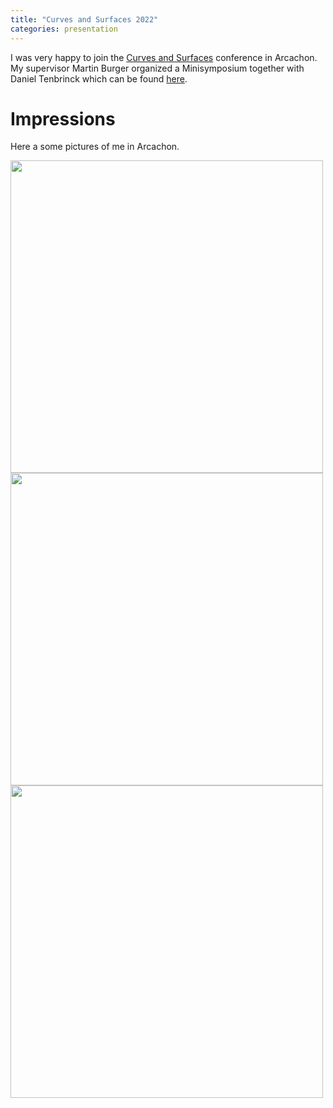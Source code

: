 ```yaml
---
title: "Curves and Surfaces 2022"
categories: presentation
---
```



I was very happy to join the [Curves and Surfaces](https://cs2022.sciencesconf.org/) conference in Arcachon. My supervisor Martin Burger organized a Minisymposium together with Daniel Tenbrinck which can be found [here](https://cs2022.sciencesconf.org/program).

# Impressions

Here a some pictures of me in Arcachon.

<img src="/assets/img/CS/CS1.jpg" width="500">

<img src="/assets/img/CS/CS2.jpg" width="500">

<img src="/assets/img/CS/CS3.jpg" width="500">